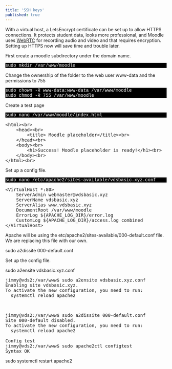 ```yaml
---
title: 'SSH keys'
published: true
---
```


 With a virtual host, a LetsEncrypt certificate can be set up to allow HTTPS connections. It protects student data,  looks more professional, and  Moodle uses <a href="https://webrtc.org/">WebRTC</a> for recording audio and video and that requires encryption. Setting up HTTPS now will save time and trouble later.

First create a moodle subdirectory under the domain name. 

 

<p style="font-family:Courier; color:white; background-color:black;">
sudo mkdir /var/www/moodle <br>
</p>


Change the ownership of the folder to the web user www-data and the permissions to 755

<p style="font-family:Courier; color:white; background-color:black;">
sudo chown -R www-data:www-data /var/www/moodle<br>
sudo chmod -R 755 /var/www/moodle<br>
</p>


Create a test page

<p style="font-family:Courier; color:white; background-color:black;">
sudo nano /var/www/moodle/index.html
</p>

 

<pre>
&lt;html&gt;&lt;br&gt;
    &lt;head&gt;&lt;br&gt;
        &lt;title&gt; Moodle placeholder&lt;/title&gt;&lt;br&gt;
    &lt;/head&gt;&lt;br&gt;
    &lt;body&gt;&lt;br&gt;
        &lt;h1&gt;Success! Moodle placeholder is ready!&lt;/h1&gt;&lt;br&gt;
    &lt;/body&gt;&lt;br&gt;
&lt;/html&gt;&lt;br&gt;
</pre>    

Set up a config file.

<p style="font-family:Courier; color:white; background-color:black;">
sudo nano /etc/apache2/sites-available/vdsbasic.xyz.conf
</p>


<pre>
&lt;VirtualHost *:80&gt;
    ServerAdmin webmaster@vdsbasic.xyz
    ServerName vdsbasic.xyz
    ServerAlias www.vdsbasic.xyz
    DocumentRoot /var/www/moodle
    ErrorLog ${APACHE_LOG_DIR}/error.log
    CustomLog ${APACHE_LOG_DIR}/access.log combined
&lt;/VirtualHost&gt;
</pre>

Apache will be using the etc/apache2/sites-available/000-default.conf file. We are replacing this file with our own. 

sudo a2dissite 000-default.conf


Set up the config file.


sudo a2ensite vdsbasic.xyz.conf

<pre>
jimmy@vds2:/var/www$ sudo a2ensite vdsbasic.xyz.conf
Enabling site vdsbasic.xyz.
To activate the new configuration, you need to run:
  systemctl reload apache2
  
 </pre> 

<pre>
jimmy@vds2:/var/www$ sudo a2dissite 000-default.conf
Site 000-default disabled.
To activate the new configuration, you need to run:
  systemctl reload apache2

Config test
jimmy@vds2:/var/www$ sudo apache2ctl configtest
Syntax OK
</pre> 
sudo systemctl restart apache2